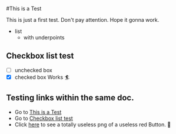 #This is a Test

This is just a first test. Don't pay attention.
Hope it gonna work.
- list
  - with underpoints 

## Checkbox list test 
- [ ] unchecked box
- [x] checked box
 Works 🏄

## Testing links within the same doc. 

- Go to [This is a Test](#This-is-a-test)
- Go to [Checkbox list test](#Checkbox-list-test) 
- Click [here](https://m.gjcdn.net/game-thumbnail/500/373375-crop8_23_787_461-f8iczend-v4.png) to see a totally useless png of a useless red Button. 🔴
